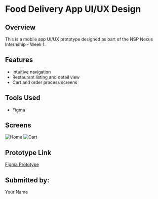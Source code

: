 # Food Delivery App UI/UX Design

## Overview
This is a mobile app UI/UX prototype designed as part of the NSP Nexus Internship - Week 1.

## Features
- Intuitive navigation
- Restaurant listing and detail view
- Cart and order process screens

## Tools Used
- Figma

## Screens
![Home](screenshots/home.png)
![Cart](screenshots/cart.png)

## Prototype Link
[Figma Prototype](https://figma.com/link_here)

## Submitted by:
Your Name
